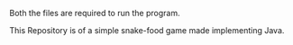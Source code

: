 Both the files are required to run the program.

This Repository is of a simple snake-food game made implementing Java.

